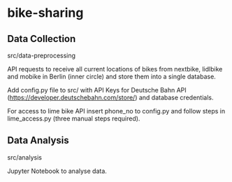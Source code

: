 # bike-sharing

## Data Collection
src/data-preprocessing

API requests to receive all current locations of bikes from nextbike, lidlbike and mobike in Berlin (inner circle) and store them into a single database.

Add config.py file to src/ with API Keys for Deutsche Bahn API (https://developer.deutschebahn.com/store/) and database credentials.

For access to lime bike API insert phone_no to config.py and follow steps in lime_access.py (three manual steps required).

## Data Analysis
src/analysis

Jupyter Notebook to analyse data.
